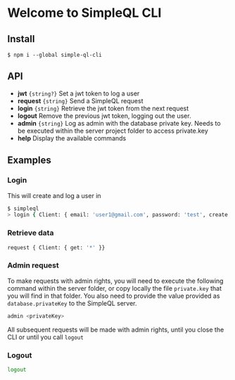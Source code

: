 # Welcome to SimpleQL CLI

## Install

```
$ npm i --global simple-ql-cli
```

## API

 * **jwt** `{string?}` Set a jwt token to log a user
 * **request** `{string}` Send a SimpleQL request
 * **login** `{string}` Retrieve the jwt token from the next request
 * **logout** Remove the previous jwt token, logging out the user.
 * **admin** `{string}` Log as admin with the database private key. Needs to be executed within the server project folder to access private.key
 * **help** Display the available commands

## Examples

### Login

This will create and log a user in

```bash
$ simpleql
> login { Client: { email: 'user1@gmail.com', password: 'test', create: true } }
```

### Retrieve data

```bash
request { Client: { get: '*' }}
```

### Admin request

To make requests with admin rights, you will need to execute the following command within the server folder, or copy locally the file `private.key` that you will find in that folder. You also need to provide the value provided as `database.privateKey` to the SimpleQL server.

```bash
admin <privateKey>
```

All subsequent requests will be made with admin rights, until you close the CLI or until you call `logout`

### Logout

```bash
logout
```
